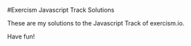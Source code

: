 #Exercism Javascript Track Solutions

These are my solutions to the Javascript Track of exercism.io. 

Have fun!
